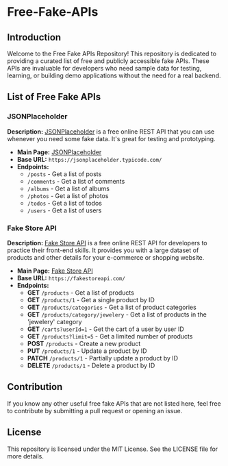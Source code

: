 # Free-Fake-APIs

## Introduction
Welcome to the Free Fake APIs Repository! This repository is dedicated to providing a curated list of free and publicly accessible fake APIs. These APIs are invaluable for developers who need sample data for testing, learning, or building demo applications without the need for a real backend.

## List of Free Fake APIs

### JSONPlaceholder
**Description:** [JSONPlaceholder](https://jsonplaceholder.typicode.com/) is a free online REST API that you can use whenever you need some fake data. It's great for testing and prototyping.
- **Main Page:** [JSONPlaceholder](https://jsonplaceholder.typicode.com/)
- **Base URL:** `https://jsonplaceholder.typicode.com/`
- **Endpoints:**
  - `/posts` - Get a list of posts
  - `/comments` - Get a list of comments
  - `/albums` - Get a list of albums
  - `/photos` - Get a list of photos
  - `/todos` - Get a list of todos
  - `/users` - Get a list of users

### Fake Store API
**Description:** [Fake Store API](https://fakestoreapi.com/) is a free online REST API for developers to practice their front-end skills. It provides you with a large dataset of products and other details for your e-commerce or shopping website.
- **Main Page:** [Fake Store API](https://fakestoreapi.com/)
- **Base URL:** `https://fakestoreapi.com/`
- **Endpoints:**
  - **GET** `/products` - Get a list of products
  - **GET** `/products/1` - Get a single product by ID
  - **GET** `/products/categories` - Get a list of product categories
  - **GET** `/products/category/jewelery` - Get a list of products in the 'jewelery' category
  - **GET** `/carts?userId=1` - Get the cart of a user by user ID
  - **GET** `/products?limit=5` - Get a limited number of products
  - **POST** `/products` - Create a new product
  - **PUT** `/products/1` - Update a product by ID
  - **PATCH** `/products/1` - Partially update a product by ID
  - **DELETE** `/products/1` - Delete a product by ID

## Contribution
If you know any other useful free fake APIs that are not listed here, feel free to contribute by submitting a pull request or opening an issue.

## License
This repository is licensed under the MIT License. See the LICENSE file for more details.
